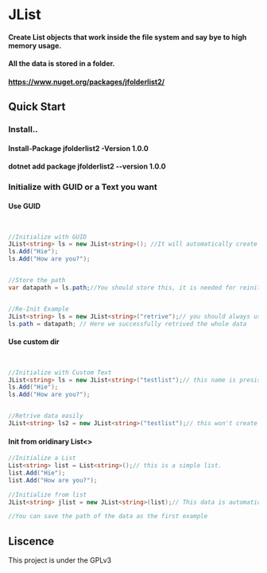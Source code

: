 # JList
#### Create  List objects that work inside the file system and say bye to high memory usage.
#### All the data is stored in a folder.
#### https://www.nuget.org/packages/jfolderlist2/
## Quick Start
### Install..
#### Install-Package jfolderlist2 -Version 1.0.0
#### dotnet add package jfolderlist2 --version 1.0.0
### Initialize with GUID or a Text you want
#### Use GUID
```c#


//Initialize with GUID
JList<string> ls = new JList<string>(); //It will automatically create a list in the data folder with a folder random folder name, but please use a custom name based list for more presistence
ls.Add("Hie");
ls.Add("How are you?");


//Store the path
var datapath = ls.path;//You should store this, it is needed for reinitialization


//Re-Init Example
JList<string> ls = new JList<string>("retrive");// you should always use retrive to retrive data from a path
ls.path = datapath; // Here we successfully retrived the whole data


```
#### Use custom dir
```c#


//Initialize with Custom Text
JList<string> ls = new JList<string>("testlist");// this name is presistent as long as the data folder is in the same path as the app.
ls.Add("Hie");
ls.Add("How are you?");


//Retrive data easily
JList<string> ls2 = new JList<string>("testlist");// this won't create another data file but will use the data file that's already created which means it retrived the data again.

```
#### Init from oridinary List<>
```c#
//Initialize a List
List<string> list = List<string>();// this is a simple list.
list.Add("Hie");
list.Add("How are you?");

//Initialize from list
JList<string> jlist = new JList<string>(list);// This data is automatically saved into the data folder with a folder name of "list.GetHashCode();"

//You can save the path of the data as the first example

```
## Liscence
This project is under the GPLv3
